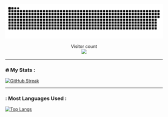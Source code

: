 
<a href=#><img src="contributions.svg"></a>

<p align="center"> 
  Visitor count<br>
  <img src="https://profile-counter.glitch.me/Ammarkarim73/count.svg" />
</p>


---

### :fire: My Stats :

[![GitHub Streak](http://github-readme-streak-stats.herokuapp.com?user=Ammarkarim73&theme=highcontrast&hide_border=true&border_radius=10&date_format=M%20j%5B%2C%20Y%5D&ring=26206D&fire=584BFF&currStreakNum=584BFF&sideNums=584BFF&currStreakLabel=584BFF&sideLabels=584BFF&stroke=0B24FF&dates=FFF71A)](https://git.io/streak-stats)

---

### : Most Languages Used :

[![Top Langs](https://github-readme-stats.vercel.app/api/top-langs/?username=Ammarkarim73&layout=compact&theme=highcontrast&hide_border=true&border_radius=10&date_format=M%20j%5B%2C%20Y%5D&ring=26206D&fire=584BFF&currStreakNum=584BFF&sideNums=584BFF&currStreakLabel=584BFF&sideLabels=584BFF&stroke=0B24FF&dates=FFF71A)](https://github.com/Ammarkarim73/github-readme-stats)
